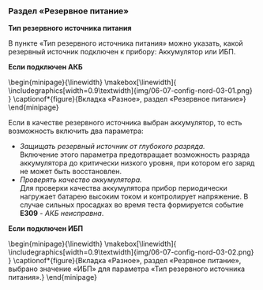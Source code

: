 ### Раздел «Резервное питание»

**Тип резервного источника питания**  

В пункте «Тип резервного источника питания» можно указать, какой резервный источник подключен к прибору: Аккумулятор или ИБП.

**Если подключен АКБ**

\begin{minipage}{\linewidth}
	\makebox[\linewidth]{
 		\includegraphics[width=0.9\textwidth]{img/06-07-config-nord-03-01.png}
 	}
	\captionof*{figure}{Вкладка «Разное», раздел «Резервное питание»}
\end{minipage}

Если в качестве резервного источника выбран аккумулятор, то есть возможность включить два параметра:

* *Защищать резервный источник от глубокого разряда.*   
Включение этого параметра предотвращает возможность разряда аккумулятора до критически низкого уровня,  при котором его заряд не может быть восстановлен. 
* *Проверять качество аккумулятора.*  
Для проверки качества аккумулятора прибор периодически нагружает батарею высоким током и контролирует напряжение. В случае сильных просадках во время теста формируется  событие  **E309** - *АКБ неисправна*.

**Если подключен ИБП**

\begin{minipage}{\linewidth}
	\makebox[\linewidth]{
 		\includegraphics[width=0.9\textwidth]{img/06-07-config-nord-03-02.png}
 	}
	\captionof*{figure}{Вкладка «Разное», раздел «Резрвное питание», выбрано значение «ИБП» для параметра «Тип резервного источника питания».}
\end{minipage}

